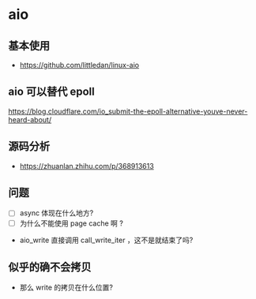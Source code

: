 # aio

## 基本使用
- https://github.com/littledan/linux-aio

## aio 可以替代 epoll
https://blog.cloudflare.com/io_submit-the-epoll-alternative-youve-never-heard-about/

## 源码分析
- https://zhuanlan.zhihu.com/p/368913613


## 问题
- [ ] async 体现在什么地方?
- [ ] 为什么不能使用 page cache 啊 ?

- aio_write 直接调用 call_write_iter ，这不是就结束了吗?

## 似乎的确不会拷贝
- 那么 write 的拷贝在什么位置?
